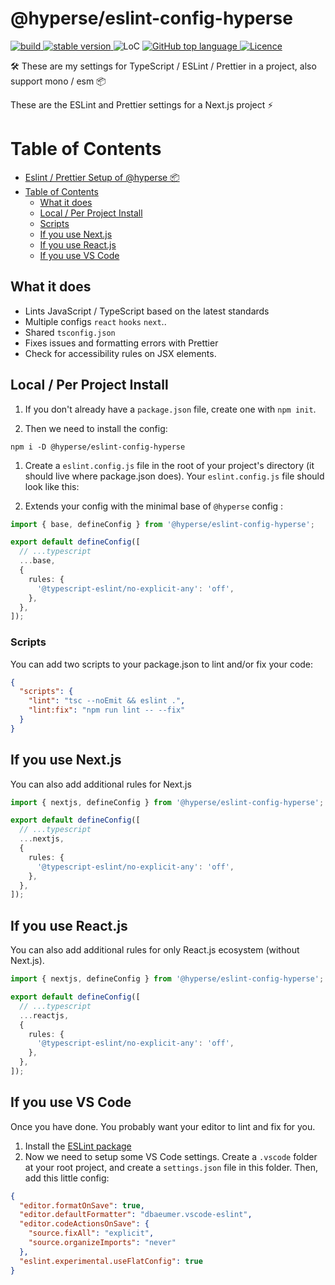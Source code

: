 # @hyperse/eslint-config-hyperse

<p align="left">
  <a aria-label="Build" href="https://github.com/hyperse-io/eslint-config-hyperse/actions?query=workflow%3ACI">
    <img alt="build" src="https://img.shields.io/github/actions/workflow/status/hyperse-io/eslint-config-hyperse/ci-integrity.yml?branch=main&label=ci&logo=github&style=flat-quare&labelColor=000000" />
  </a>
  <a aria-label="stable version" href="https://www.npmjs.com/package/@hyperse/eslint-config-hyperse">
    <img alt="stable version" src="https://img.shields.io/npm/v/%40hyperse%2Feslint-config-hyperse?branch=main&label=version&logo=npm&style=flat-quare&labelColor=000000" />
  </a>
  <a>
    <img alt="LoC" src="https://img.shields.io/bundlephobia/min/%40hyperse%2Feslint-config-hyperse?style=flat-quare&labelColor=000000" />
  </a>
  <a aria-label="Top language" href="https://github.com/hyperse-io/eslint-config-hyperse/search?l=typescript">
    <img alt="GitHub top language" src="https://img.shields.io/github/languages/top/hyperse-io/eslint-config-hyperse?style=flat-square&labelColor=000&color=blue">
  </a>
  <a aria-label="Licence" href="https://github.com/hyperse-io/eslint-config-hyperse/blob/main/LICENSE">
    <img alt="Licence" src="https://img.shields.io/github/license/hyperse-io/eslint-config-hyperse?style=flat-quare&labelColor=000000" />
  </a>
</p>

🛠 These are my settings for TypeScript / ESLint / Prettier in a project, also support mono / esm 📦

These are the ESLint and Prettier settings for a Next.js project ⚡️

# Table of Contents

- [Eslint / Prettier Setup of @hyperse 📦](#eslint--prettier-setup-of-hyperse)
- [Table of Contents](#table-of-contents)
  - [What it does](#what-it-does)
  - [Local / Per Project Install](#local--per-project-install)
  - [Scripts](#scripts)
  - [If you use Next.js](#if-you-use-nextjs)
  - [If you use React.js](#if-you-use-reactjs)
  - [If you use VS Code](#if-you-use-vs-code)

## What it does

- Lints JavaScript / TypeScript based on the latest standards
- Multiple configs `react` `hooks` `next`..
- Shared `tsconfig.json`
- Fixes issues and formatting errors with Prettier
- Check for accessibility rules on JSX elements.

## Local / Per Project Install

1. If you don't already have a `package.json` file, create one with `npm init`.

2. Then we need to install the config:

```
npm i -D @hyperse/eslint-config-hyperse
```

1. Create a `eslint.config.js` file in the root of your project's directory (it should live where package.json does). Your `eslint.config.js` file should look like this:

2. Extends your config with the minimal base of `@hyperse` config :

```ts
import { base, defineConfig } from '@hyperse/eslint-config-hyperse';

export default defineConfig([
  // ...typescript
  ...base,
  {
    rules: {
      '@typescript-eslint/no-explicit-any': 'off',
    },
  },
]);
```

### Scripts

You can add two scripts to your package.json to lint and/or fix your code:

```json
{
  "scripts": {
    "lint": "tsc --noEmit && eslint .",
    "lint:fix": "npm run lint -- --fix"
  }
}
```

## If you use Next.js

You can also add additional rules for Next.js

```ts
import { nextjs, defineConfig } from '@hyperse/eslint-config-hyperse';

export default defineConfig([
  // ...typescript
  ...nextjs,
  {
    rules: {
      '@typescript-eslint/no-explicit-any': 'off',
    },
  },
]);
```

## If you use React.js

You can also add additional rules for only React.js ecosystem (without Next.js).

```ts
import { nextjs, defineConfig } from '@hyperse/eslint-config-hyperse';

export default defineConfig([
  // ...typescript
  ...reactjs,
  {
    rules: {
      '@typescript-eslint/no-explicit-any': 'off',
    },
  },
]);
```

## If you use VS Code

Once you have done. You probably want your editor to lint and fix for you.

1. Install the [ESLint package](https://marketplace.visualstudio.com/items?itemName=dbaeumer.vscode-eslint)
2. Now we need to setup some VS Code settings. Create a `.vscode` folder at your root project, and create a `settings.json` file in this folder. Then, add this little config:

```json
{
  "editor.formatOnSave": true,
  "editor.defaultFormatter": "dbaeumer.vscode-eslint",
  "editor.codeActionsOnSave": {
    "source.fixAll": "explicit",
    "source.organizeImports": "never"
  },
  "eslint.experimental.useFlatConfig": true
}
```
